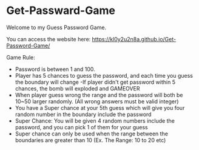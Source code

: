 # Get-Passward-Game

Welcome to my Guess Password Game.

You can access the website here: https://kl0y2u2n8a.github.io/Get-Password-Game/

Game Rule:
 - Password is between 1 and 100.
 - Player has 5 chances to guess the password, and each time you guess the boundary will change
 -If player didn't get password within 5 chances, the bomb will exploded and GAMEOVER
 - When player guess wrong the range and the password will both be 10~50 larger randomly. (All wrong answers must be valid integer)
 - You have a Super chance at your 5th guess which will give you four random number in the boundary include the password
 - Super Chance: You will be given 4 random numbers include the password, and you can pick 1 of them for your guess
 - Super chance can only be used when the range between the boundaries are greater than 10 (Ex. The Range: 10 to 20 etc)
